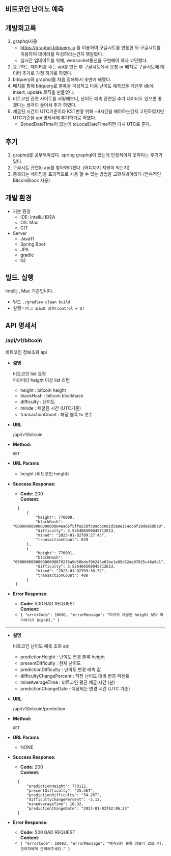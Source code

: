## 비트코인 난이노 예측

## 개발회고록
1. graphql사용
   - https://graphql.bitquery.io 를 이용하여 구글시트를 연동한 뒤 구글시트를 이용하여 데이터를 파싱하라는건지 햇갈렸다.
   - 실시간 업데이트를 위해, websocket통신을 구현해야 하나 고민했다.
2. 요구하는 데이터를 주는 api를 만든 후 구글시트에서 요청 or 배치로 구글시트에 데이터 추가로 가정 하기로 하였다.
3. bitquery와 graphql를 처음 접해봐서 초반에 해맸다.
4. 배치를 통해 bitquery로 블록을 파싱하고 다음 난이도 예측값을 계산후 db에 insert, update 로직을 만들었다.
5. 비트코인 관련 사이트를 서핑해보니, 난이도 예측 관련된 추가 데이터도 있으면 좋겠다는 생각이 들어서 추가 하였다.
6. 채굴된 시간이 UTC기준이라 KST변경 위해 +9시간을 해야하는건지 고민하였지만 UTC기준을 api 명세서에 추가하기로 하였다.
   - ZonedDateTime이 있는데 toLocalDateTime하면 다시 UTC로 준다.

## 후기
1. graphql를 공부해야겠다. spring graphql이 있는데 안정적이지 못하다는 후기가 있다.
2. 구글시트 관련된 api를 찾아봐야겠다. (어디까지 지원이 되는지)
3. 중복되는 네이밍을 효과적으로 사용 할 수 있는 방법을 고민해봐야겠다 (연속적인 BitcoinBlock 사용)


## 개발 환경
- 기본 환경
    - IDE: IntelliJ IDEA
    - OS: Mac
    - GIT
- Server
    - Java11
    - Spring Boot
    - JPA
    - gradle
    - h2

## 빌드. 실행
Intellij , Mac 기준입니다.
- 빌드 ```./gradlew clean build```
- 실행 ```디버그 모드로 실행(control + D)```


## API 명세서

### /api/v1/bitcoin
비트코인 정보조회 api
* **섦명**

  비트코인 list 요청  
  파라미터 height 이상 list 리턴
  - height : bitcoin height
  - blackHash : bitcoin blockhash
  - difficulty : 난이도
  - minde : 채굴된 시간 (UTC기준)
  - transactionCount : 해당 블록 tx 갯수

* **URL**

  /api/v1/bitcoin

* **Method:**

  `GET`

* **URL Params**

  - height (비트코인 height)

* **Success Response:**

  * **Code:** 200 <br />
    **Content:** 
  ~~~
    [  
        {
            "height": 770000,
            "blockHash": "00000000000000000004ea65f5ffe55bfc0adbc001d3a8e154cc9f19da959ba8",
            "difficulty": 3.536406590045712E13,
            "mined": "2023-01-02T09:27:45",
            "transactionCount": 620
        },
        {
            "height": 770001,
            "blockHash": "0000000000000000000792f6a9d56bdef9b245e63be1e85d52ee07835c48a9d1",
            "difficulty": 3.536406590045712E13,
            "mined": "2023-01-02T09:30:32",
            "transactionCount": 488
        }
   ]
  ~~~

* **Error Response:**

  * **Code:** 500 BAD REQUEST <br />
    **Content:**
  * `{
    "errorCode": 10001,
    "errorMessage": "마지막 채굴된 height 보다 파라미터가 높습니다."
    }`
----

* **섦명**

  비트코인 난이도 예측 조회 api
  - predictionHeight : 난이도 변경 블록 height
  - presentDifficulty : 현재 난이도
  - predictionDifficulty : 난이도 변경 예측 값
  - difficultyChangePercent : 직전 난이도 대비 변경 퍼센트
  - mineAverageTime : 비트코인 평균 채굴 시간 (분)
  - predictionChangeDate : 예상되는 변경 시간 (UTC 기준)
  
* **URL**

  /api/v1/bitcoin/prediction

* **Method:**

  `GET`

* **URL Params**

  - NONE

* **Success Response:**

  * **Code:** 200 <br />
    **Content:** 
  ~~~
    {
        "predictionHeight": 770112,
        "presentDifficulty": "35.36T",
        "predictionDifficulty": "34.26T",
        "difficultyChangePercent": -3.12,
        "mineAverageTime": 10.32,
        "predictionChangeDate": "2023-01-03T02:06:25"
    }
  ~~~

* **Error Response:**

  * **Code:** 500 BAD REQUEST <br />
    **Content:**
  * `{
    "errorCode": 10003,
    "errorMessage": "예측되는 블록 정보가 없습니다. 관리자에게 문의해주세요."
    }`
